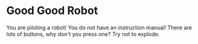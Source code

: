 # Good Good Robot
You are piloting a robot! You do not have an instruction manual! There are lots of buttons, why don't you press one? Try not to explode.

